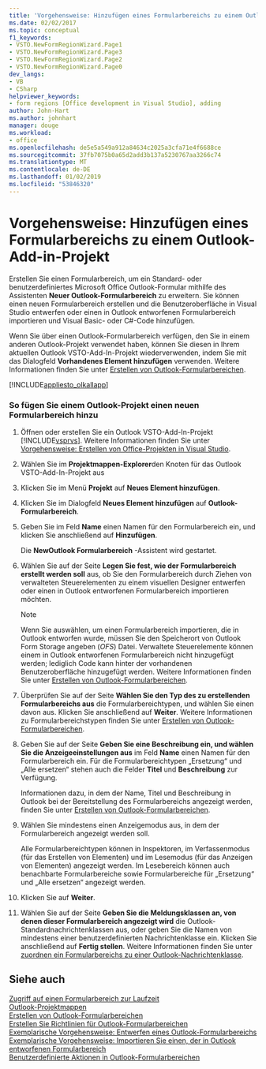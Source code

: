 ```yaml
---
title: 'Vorgehensweise: Hinzufügen eines Formularbereichs zu einem Outlook-Add-in-Projekt'
ms.date: 02/02/2017
ms.topic: conceptual
f1_keywords:
- VSTO.NewFormRegionWizard.Page1
- VSTO.NewFormRegionWizard.Page3
- VSTO.NewFormRegionWizard.Page2
- VSTO.NewFormRegionWizard.Page0
dev_langs:
- VB
- CSharp
helpviewer_keywords:
- form regions [Office development in Visual Studio], adding
author: John-Hart
ms.author: johnhart
manager: douge
ms.workload:
- office
ms.openlocfilehash: de5e5a549a912a84634c2025a3cfa71e4f6688ce
ms.sourcegitcommit: 37fb7075b0a65d2add3b137a5230767aa3266c74
ms.translationtype: MT
ms.contentlocale: de-DE
ms.lasthandoff: 01/02/2019
ms.locfileid: "53846320"
---
```

# <a name="how-to-add-a-form-region-to-an-outlook-add-in-project"></a>Vorgehensweise: Hinzufügen eines Formularbereichs zu einem Outlook-Add-in-Projekt
  Erstellen Sie einen Formularbereich, um ein Standard- oder benutzerdefiniertes Microsoft Office Outlook-Formular mithilfe des Assistenten **Neuer Outlook-Formularbereich** zu erweitern. Sie können einen neuen Formularbereich erstellen und die Benutzeroberfläche in Visual Studio entwerfen oder einen in Outlook entworfenen Formularbereich importieren und Visual Basic- oder C#-Code hinzufügen.  
  
 Wenn Sie über einen Outlook-Formularbereich verfügen, den Sie in einem anderen Outlook-Projekt verwendet haben, können Sie diesen in Ihrem aktuellen Outlook VSTO-Add-In-Projekt wiederverwenden, indem Sie mit das Dialogfeld **Vorhandenes Element hinzufügen** verwenden. Weitere Informationen finden Sie unter [Erstellen von Outlook-Formularbereichen](../vsto/creating-outlook-form-regions.md).  
  
 [!INCLUDE[appliesto_olkallapp](../vsto/includes/appliesto-olkallapp-md.md)]  
  
### <a name="to-add-a-new-form-region-to-an-outlook-project"></a>So fügen Sie einem Outlook-Projekt einen neuen Formularbereich hinzu  
  
1.  Öffnen oder erstellen Sie ein Outlook VSTO-Add-In-Projekt [!INCLUDE[vsprvs](../sharepoint/includes/vsprvs-md.md)]. Weitere Informationen finden Sie unter [Vorgehensweise: Erstellen von Office-Projekten in Visual Studio](../vsto/how-to-create-office-projects-in-visual-studio.md).  
  
2.  Wählen Sie im **Projektmappen-Explorer**den Knoten für das Outlook VSTO-Add-In-Projekt aus  
  
3.  Klicken Sie im Menü **Projekt** auf **Neues Element hinzufügen**.  
  
4.  Klicken Sie im Dialogfeld **Neues Element hinzufügen** auf **Outlook-Formularbereich**.  
  
5.  Geben Sie im Feld **Name** einen Namen für den Formularbereich ein, und klicken Sie anschließend auf **Hinzufügen**.  
  
     Die **NewOutlook Formularbereich** -Assistent wird gestartet.  
  
6.  Wählen Sie auf der Seite **Legen Sie fest, wie der Formularbereich erstellt werden soll** aus, ob Sie den Formularbereich durch Ziehen von verwalteten Steuerelementen zu einem visuellen Designer entwerfen oder einen in Outlook entworfenen Formularbereich importieren möchten.  
  
    > [!NOTE]  
    >  Wenn Sie auswählen, um einen Formularbereich importieren, die in Outlook entworfen wurde, müssen Sie den Speicherort von Outlook Form Storage angeben (*OFS*) Datei. Verwaltete Steuerelemente können einem in Outlook entworfenen Formularbereich nicht hinzugefügt werden; lediglich Code kann hinter der vorhandenen Benutzeroberfläche hinzugefügt werden. Weitere Informationen finden Sie unter [Erstellen von Outlook-Formularbereichen](../vsto/creating-outlook-form-regions.md).  
  
7.  Überprüfen Sie auf der Seite **Wählen Sie den Typ des zu erstellenden Formularbereichs aus** die Formularbereichtypen, und wählen Sie einen davon aus. Klicken Sie anschließend auf **Weiter**. Weitere Informationen zu Formularbereichstypen finden Sie unter [Erstellen von Outlook-Formularbereichen](../vsto/creating-outlook-form-regions.md).  
  
8.  Geben Sie auf der Seite **Geben Sie eine Beschreibung ein, und wählen Sie die Anzeigeeinstellungen aus** im Feld **Name** einen Namen für den Formularbereich ein. Für die Formularbereichtypen „Ersetzung“ und „Alle ersetzen“ stehen auch die Felder **Titel** und **Beschreibung** zur Verfügung.  
  
     Informationen dazu, in dem der Name, Titel und Beschreibung in Outlook bei der Bereitstellung des Formularbereichs angezeigt werden, finden Sie unter [Erstellen von Outlook-Formularbereichen](../vsto/creating-outlook-form-regions.md).  
  
9. Wählen Sie mindestens einen Anzeigemodus aus, in dem der Formularbereich angezeigt werden soll.  
  
     Alle Formularbereichtypen können in Inspektoren, im Verfassenmodus (für das Erstellen von Elementen) und im Lesemodus (für das Anzeigen von Elementen) angezeigt werden. Im Lesebereich können auch benachbarte Formularbereiche sowie Formularbereiche für „Ersetzung“ und „Alle ersetzen“ angezeigt werden.  
  
10. Klicken Sie auf **Weiter**.  
  
11. Wählen Sie auf der Seite **Geben Sie die Meldungsklassen an, von denen dieser Formularbereich angezeigt wird** die Outlook-Standardnachrichtenklassen aus, oder geben Sie die Namen von mindestens einer benutzerdefinierten Nachrichtenklasse ein. Klicken Sie anschließend auf **Fertig stellen**. Weitere Informationen finden Sie unter [zuordnen ein Formularbereichs zu einer Outlook-Nachrichtenklasse](../vsto/associating-a-form-region-with-an-outlook-message-class.md).  
  
## <a name="see-also"></a>Siehe auch  
 [Zugriff auf einen Formularbereich zur Laufzeit](../vsto/accessing-a-form-region-at-run-time.md)   
 [Outlook-Projektmappen](../vsto/outlook-solutions.md)   
 [Erstellen von Outlook-Formularbereichen](../vsto/creating-outlook-form-regions.md)   
 [Erstellen Sie Richtlinien für Outlook-Formularbereichen](../vsto/guidelines-for-creating-outlook-form-regions.md)   
 [Exemplarische Vorgehensweise: Entwerfen eines Outlook-Formularbereichs](../vsto/walkthrough-designing-an-outlook-form-region.md)   
 [Exemplarische Vorgehensweise: Importieren Sie einen, der in Outlook entworfenen Formularbereich](../vsto/walkthrough-importing-a-form-region-that-is-designed-in-outlook.md)   
 [Benutzerdefinierte Aktionen in Outlook-Formularbereichen](../vsto/custom-actions-in-outlook-form-regions.md)  
